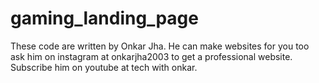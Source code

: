 # gaming_landing_page
These code are written by Onkar Jha. He can make websites for you too ask him on instagram at onkarjha2003 to get a professional website. Subscribe him on youtube at tech with onkar.
